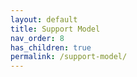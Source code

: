 ```yaml
---
layout: default
title: Support Model
nav_order: 8
has_children: true
permalink: /support-model/
---
```

